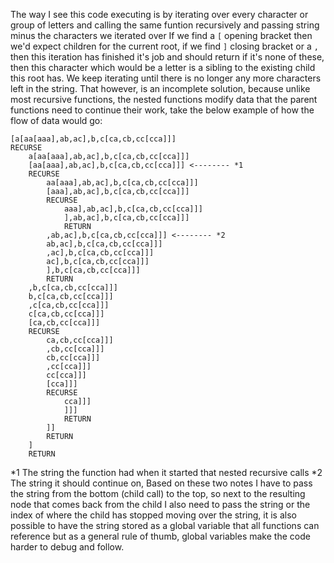 The way I see this code executing is by iterating over every character or group of letters
and calling the same funtion recursively and passing string minus the characters we iterated over
If we find a `[` opening bracket then we'd expect children for the current root, 
if we find `]` closing bracket or a `,` then this iteration has finished it's job and should return
if it's none of these, then this character which would be a letter is a sibling to the existing child
this root has.
We keep iterating until there is no longer any more characters left in the string.
That however, is an incomplete solution, because unlike most recursive functions, the nested functions
modify data that the parent functions need to continue their work, take the below example of how the flow
of data would go:

```
[a[aa[aaa],ab,ac],b,c[ca,cb,cc[cca]]]
RECURSE
	a[aa[aaa],ab,ac],b,c[ca,cb,cc[cca]]]
	[aa[aaa],ab,ac],b,c[ca,cb,cc[cca]]] <-------- *1
	RECURSE
		aa[aaa],ab,ac],b,c[ca,cb,cc[cca]]]
		[aaa],ab,ac],b,c[ca,cb,cc[cca]]]
		RECURSE
			aaa],ab,ac],b,c[ca,cb,cc[cca]]]
			],ab,ac],b,c[ca,cb,cc[cca]]]
			RETURN
		,ab,ac],b,c[ca,cb,cc[cca]]] <-------- *2
		ab,ac],b,c[ca,cb,cc[cca]]]
		,ac],b,c[ca,cb,cc[cca]]]
		ac],b,c[ca,cb,cc[cca]]]
		],b,c[ca,cb,cc[cca]]]
		RETURN
	,b,c[ca,cb,cc[cca]]]
	b,c[ca,cb,cc[cca]]]
	,c[ca,cb,cc[cca]]]
	c[ca,cb,cc[cca]]]
	[ca,cb,cc[cca]]]
	RECURSE
		ca,cb,cc[cca]]]
		,cb,cc[cca]]]
		cb,cc[cca]]]
		,cc[cca]]]
		cc[cca]]]
		[cca]]]
		RECURSE
			cca]]]
			]]]
			RETURN
		]]
		RETURN
	]
	RETURN
```

*1 The string the function had when it started that nested recursive calls
*2 The string it should continue on, 
Based on these two notes I have to pass the string from the bottom (child call) to the top, so next to the resulting node that 
comes back from the child I also need to pass the string or the index of where the child has stopped moving over the string,
it is also possible to have the string stored as a global variable that all functions can reference but as a general
rule of thumb, global variables make the code harder to debug and follow. 